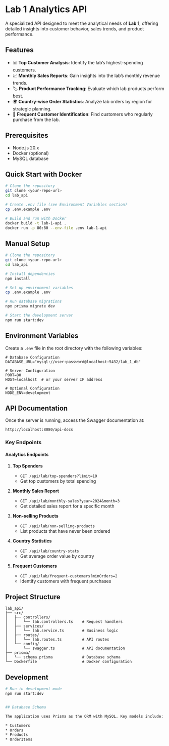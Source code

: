 # Lab 1 Analytics API

A specialized API designed to meet the analytical needs of **Lab 1**, offering detailed insights into customer behavior, sales trends, and product performance.

## Features

- 📊 **Top Customer Analysis**: Identify the lab’s highest-spending customers.
- 📈 **Monthly Sales Reports**: Gain insights into the lab’s monthly revenue trends.
- 🏷️ **Product Performance Tracking**: Evaluate which lab products perform best.
- 🌍 **Country-wise Order Statistics**: Analyze lab orders by region for strategic planning.
- 👥 **Frequent Customer Identification**: Find customers who regularly purchase from the lab.

## Prerequisites

- Node.js 20.x
- Docker (optional)
- MySQL database

## Quick Start with Docker

```bash
# Clone the repository
git clone <your-repo-url>
cd lab_api

# Create .env file (see Environment Variables section)
cp .env.example .env

# Build and run with Docker
docker build -t lab-1-api .
docker run -p 80:80 --env-file .env lab-1-api
```

## Manual Setup

```bash
# Clone the repository
git clone <your-repo-url>
cd lab_api

# Install dependencies
npm install

# Set up environment variables
cp .env.example .env

# Run database migrations
npx prisma migrate dev

# Start the development server
npm run start:dev
```

## Environment Variables

Create a `.env` file in the root directory with the following variables:

```env
# Database Configuration
DATABASE_URL="mysql://user:password@localhost:5432/lab_1_db"

# Server Configuration
PORT=80
HOST=localhost  # or your server IP address

# Optional Configuration
NODE_ENV=development
```

## API Documentation

Once the server is running, access the Swagger documentation at:

```
http://localhost:8080/api-docs
```

### Key Endpoints

#### Analytics Endpoints

1. **Top Spenders**

    - `GET /api/lab/top-spenders?limit=10`
    - Get top customers by total spending

2. **Monthly Sales Report**

    - `GET /api/lab/monthly-sales?year=2024&month=3`
    - Get detailed sales report for a specific month

3. **Non-selling Products**

    - `GET /api/lab/non-selling-products`
    - List products that have never been ordered

4. **Country Statistics**

    - `GET /api/lab/country-stats`
    - Get average order value by country

5. **Frequent Customers**

    - `GET /api/lab/frequent-customers?minOrders=2`
    - Identify customers with frequent purchases

## Project Structure

```
lab_api/
├── src/
│   ├── controllers/
│   │   └── lab.controllers.ts    # Request handlers
│   ├── services/
│   │   └── lab.service.ts        # Business logic
│   ├── routes/
│   │   └── lab.routes.ts         # API routes
│   └── config/
│       └── swagger.ts            # API documentation
├── prisma/
│   └── schema.prisma             # Database schema
└── Dockerfile                    # Docker configuration
```

## Development

```bash
# Run in development mode
npm run start:dev


## Database Schema

The application uses Prisma as the ORM with MySQL. Key models include:

* Customers
* Orders
* Products
* OrderItems
```

